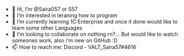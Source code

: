 - 👋 Hi, I’m @Saira057 or S57
- 👀 I’m interested in leraning how to program
- 🌱 I’m currently learning 1С:Enterprise and once it done would like to learn some other Languages
- 💞️ I’m looking to collaborate on nothing rn?... But would like to watch someones work, also i'm new on GitHub :D
- 📫 How to reach me: Discord - VALT_Saira57#4616 

<!---
Saira057/Saira057 is a ✨ special ✨ repository because its `README.md` (this file) appears on your GitHub profile.
You can click the Preview link to take a look at your changes.
--->
